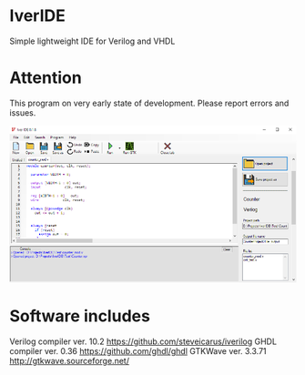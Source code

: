 # IverIDE
Simple lightweight IDE for Verilog and VHDL

# Attention
This program on very early state of development. Please report errors and issues.

![Interface](https://github.com/Sergeybond97/IverIDE/blob/master/images/Screenshot_1.png)

# Software includes
Verilog compiler ver. 10.2 
https://github.com/steveicarus/iverilog
GHDL compiler ver. 0.36
https://github.com/ghdl/ghdl
GTKWave ver. 3.3.71
http://gtkwave.sourceforge.net/
